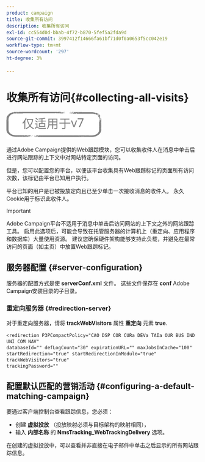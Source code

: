 ```yaml
---
product: campaign
title: 收集所有访问
description: 收集所有访问
exl-id: cc554d0d-bbab-4f72-b870-5fef5a2fda9d
source-git-commit: 3997412f14666fa61bf71d0f0a0653f5cc042e19
workflow-type: tm+mt
source-wordcount: '297'
ht-degree: 3%

---
```


# 收集所有访问{#collecting-all-visits}

![](../../assets/v7-only.svg)

通过Adobe Campaign提供的Web跟踪模块，您可以收集收件人在消息中单击后进行网站跟踪的上下文中对网站特定页面的访问。

但是，您可以配置您的平台，以便该平台收集具有Web跟踪标记的页面所有访问次数，该标记由平台已知用户执行。

平台已知的用户是已被投放定向且已至少单击一次接收消息的收件人。 永久Cookie用于标识此收件人。

>[!IMPORTANT]
>
>Adobe Campaign平台不适用于消息中单击后访问网站的上下文之外的网站跟踪工具。 启用此选项后，可能会导致在托管服务器的计算机上（重定向、应用程序和数据库）大量使用资源。 建议您确保硬件架构能够支持此负载，并避免在最常访问的页面（如主页）中放置Web跟踪标记。

## 服务器配置 {#server-configuration}

服务器的配置方式是使 **serverConf.xml** 文件。 这些文件保存在 **conf** Adobe Campaign安装目录的子目录。

### 重定向服务器 {#redirection-server}

对于重定向服务器，请将 **trackWebVisitors** 属性 **重定向** 元素 **true**.

```
<redirection P3PCompactPolicy="CAO DSP COR CURa DEVa TAIa OUR BUS IND UNI COM NAV"
databaseId="" defLogCount="30" expirationURL="" maxJobsInCache="100"
startRedirection="true" startRedirectionInModule="true" trackWebVisitors="true"
trackingPassword=""
```

## 配置默认匹配的营销活动 {#configuring-a-default-matching-campaign}

要通过客户端控制台查看跟踪信息，您必须：

* 创建 **虚拟投放** （投放映射必须与目标架构的映射相同），
* 输入 **内部名称** 的 **NmsTracking_WebTrackingDelivery** 选项。

在创建的虚拟投放中，可以查看并非直接在电子邮件中单击之后显示的所有网站跟踪信息。
